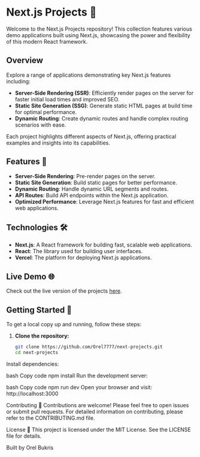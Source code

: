 # Next.js Projects 🌟

Welcome to the Next.js Projects repository! This collection features various demo applications built using Next.js, showcasing the power and flexibility of this modern React framework.

## Overview

Explore a range of applications demonstrating key Next.js features including:
- **Server-Side Rendering (SSR)**: Efficiently render pages on the server for faster initial load times and improved SEO.
- **Static Site Generation (SSG)**: Generate static HTML pages at build time for optimal performance.
- **Dynamic Routing**: Create dynamic routes and handle complex routing scenarios with ease.

Each project highlights different aspects of Next.js, offering practical examples and insights into its capabilities.

## Features 🌟

- **Server-Side Rendering**: Pre-render pages on the server.
- **Static Site Generation**: Build static pages for better performance.
- **Dynamic Routing**: Handle dynamic URL segments and routes.
- **API Routes**: Build API endpoints within the Next.js application.
- **Optimized Performance**: Leverage Next.js features for fast and efficient web applications.

## Technologies 🛠️

- **Next.js**: A React framework for building fast, scalable web applications.
- **React**: The library used for building user interfaces.
- **Vercel**: The platform for deploying Next.js applications.

## Live Demo 🌐

Check out the live version of the projects [here](https://next-projects-sand.vercel.app/).

## Getting Started 🚀

To get a local copy up and running, follow these steps:

1. **Clone the repository:**
   ```bash
   git clone https://github.com/Orel7777/next-projects.git
   cd next-projects
Install dependencies:

bash
Copy code
npm install
Run the development server:

bash
Copy code
npm run dev
Open your browser and visit: http://localhost:3000

Contributing 🤝
Contributions are welcome! Please feel free to open issues or submit pull requests. For detailed information on contributing, please refer to the CONTRIBUTING.md file.

License 📜
This project is licensed under the MIT License. See the LICENSE file for details.

Built by Orel Bukris


